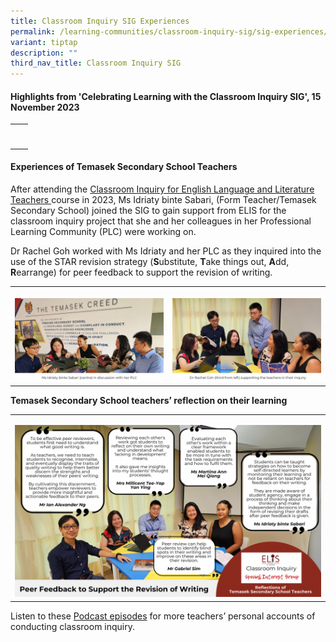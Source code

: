 ```yaml
---
title: Classroom Inquiry SIG Experiences
permalink: /learning-communities/classroom-inquiry-sig/sig-experiences/
variant: tiptap
description: ""
third_nav_title: Classroom Inquiry SIG
---
```

<h4>Highlights from 'Celebrating Learning with the Classroom Inquiry SIG', 15 November 2023</h4>
<table>
<tbody>
<tr>
<td rowspan="1" colspan="1">
<p></p>
</td>
<td rowspan="1" colspan="1">
<p></p>
</td>
</tr>
<tr>
<td rowspan="1" colspan="1">
<p></p>
</td>
<td rowspan="1" colspan="1">
<p></p>
</td>
</tr>
</tbody>
</table>
<h4>Experiences of Temasek Secondary School Teachers</h4>
<p>After attending the <a href="https://elis.moe.edu.sg/elis/professional-learning/professional-learning-opportunities/courses-on-classroom-inquiry/" rel="noopener noreferrer nofollow" target="_blank">Classroom Inquiry for English Language and Literature Teachers </a>course
in 2023, Ms Idriaty binte Sabari, (Form Teacher/Temasek Secondary School)
joined the SIG to gain support from ELIS for the classroom inquiry project
that she and her colleagues in her Professional Learning Community (PLC)
were working on.</p>
<p>Dr Rachel Goh worked with Ms Idriaty and her PLC as they inquired into
the use of the STAR revision strategy (<strong>S</strong>ubstitute, <strong>T</strong>ake
things out, <strong>A</strong>dd, <strong>R</strong>earrange) for peer feedback
to support the revision of writing.</p>
<table>
<tbody>
<tr>
<th rowspan="1" colspan="1">
<p></p>
<div class="isomer-image-wrapper">
<img style="width: 100%" height="auto" width="100%" alt="" src="/images/SIG/Temasek_Sec_Sch.png">
</div>
</th>
<th rowspan="1" colspan="1">
<p></p>
<div class="isomer-image-wrapper">
<img style="width: 100%" height="auto" width="100%" alt="" src="/images/SIG/Temasek_Sec_with_Rachel.png">
</div>
</th>
</tr>
</tbody>
</table>
<p><strong>Temasek Secondary School teachers’ reflection on their learning</strong>
</p>
<table>
<tbody>
<tr>
<td rowspan="1" colspan="1">
<p></p>
<div class="isomer-image-wrapper">
<img style="width: 100%" height="auto" width="100%" alt="Temasek Sec" src="/images/SIG/Temasek_Sec_Reflections.png">
</div>
</td>
</tr>
</tbody>
</table>
<p>Listen to these <a href="https://elis.moe.edu.sg/elis/resources/listen/classroom-inquiry-podcasts/" rel="noopener noreferrer nofollow" target="_blank">Podcast episodes</a> for
more teachers’ personal accounts of conducting classroom inquiry.</p>
